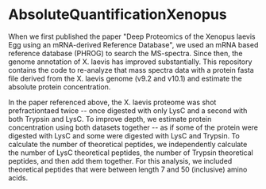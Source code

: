 # AbsoluteQuantificationXenopus

When we first published the paper "Deep Proteomics of the Xenopus laevis Egg using an mRNA-derived Reference Database", we used an mRNA based reference database (PHROG) to search the MS-spectra. Since then, the genome annotation of X. laevis has improved substantially. This repository contains the code to re-analyze that mass spectra data with a protein fasta file derived from the X. laevis genome (v9.2 and v10.1) and estimate the absolute protein concentration.

In the paper referenced above, the X. laevis proteome was shot prefractiontaed twice -- once digested with only LysC and a second with both Trypsin and LysC. To improve depth, we estimate protein concentration using both datasets together -- as if some of the protein were digested with LysC and some were digested with LysC and Trypsin. To calculate the number of theoretical peptides, we independently calculate the number of LysC theoretical peptides, the number of Trypsin theoretical peptides, and then add them together. For this analysis, we included theoretical peptides that were between length 7 and 50 (inclusive) amino acids.
